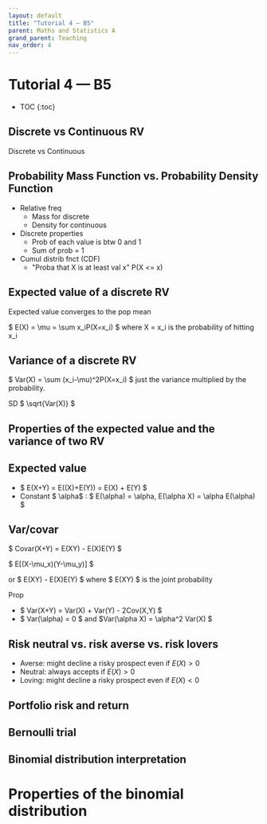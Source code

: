 ```yaml
---
layout: default
title: "Tutorial 4 — B5"
parent: Maths and Statistics A
grand_parent: Teaching
nav_order: 4
---
```


# Tutorial 4 — B5

* TOC
{:toc}


## Discrete vs Continuous RV

Discrete vs Continuous

## Probability Mass Function vs. Probability Density Function

- Relative freq
  - Mass for discrete
  - Density for continuous
- Discrete properties
  - Prob of each value is btw 0 and 1
  - Sum of prob = 1
- Cumul distrib fnct (CDF)
  - "Proba that X is at least val x" P(X <= x)

## Expected value of a discrete RV

Expected value converges to the pop mean

$ E(X) = \mu = \sum x_iP(X=x_i) $ where X = x_i is the probability of hitting x_i

## Variance of a discrete RV

$ Var(X) = \sum (x_i-\mu)^2P(X=x_i) $ just the variance multiplied by the probability.

SD $ \sqrt{Var(X)} $

## Properties of the expected value and the variance of two RV

## Expected value

- $ E(X+Y) = E((X)+E(Y)) = E(X) + E(Y) $
- Constant $ \alpha$ : $ E(\alpha) = \alpha, E(\alpha X) = \alpha E(\alpha) $

## Var/covar

$ Covar(X+Y) = E(XY) - E(X)E(Y) $

$ E[(X-\mu_x)(Y-\mu_y)] $

or $ E(XY) - E(X)E(Y) $ where $ E(XY) $ is the joint probability

Prop

- $ Var(X+Y) = Var(X) + Var(Y) - 2Cov(X,Y) $
- $ Var(\alpha) = 0 $ and $Var(\alpha X) = \alpha^2 Var(X) $ 

## Risk neutral vs. risk averse vs. risk lovers

- Averse: might decline a risky prospect even if $E(X) >0$
- Neutral: always accepts if $E(X) >0$
- Loving: might decline a risky prospect even if $E(X) <0$

## Portfolio risk and return



## Bernoulli trial



## Binomial distribution interpretation



# Properties of the binomial distribution


